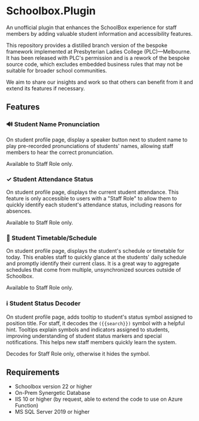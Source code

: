 # Schoolbox.Plugin

An unofficial plugin that enhances the SchoolBox experience for staff members by adding valuable student information and accessibility features.

This repository provides a distilled branch version of the bespoke framework implemented at Presbyterian Ladies College (PLC)—Melbourne. It has been released with PLC's permission and is a rework of the bespoke source code, which excludes embedded business rules that may not be suitable for broader school communities. 

We aim to share our insights and work so that others can benefit from it and extend its features if necessary.

## Features

### 🔊 Student Name Pronunciation
On student profile page, display a speaker button next to student name to play pre-recorded pronunciations of students' names, allowing staff members to hear the correct pronunciation.

Available to Staff Role only.

### ✓ Student Attendance Status
On student profile page, displays the current student attendance. This feature is only accessible to users with a "Staff Role" to allow them to quickly identify each student's attendance status, including reasons for absences.

Available to Staff Role only.

### 📅 Student Timetable/Schedule
On student profile page, displays the student's schedule or timetable for today. This enables staff to quickly glance at the students' daily schedule and promptly identify their current class. It is a great way to aggregate schedules that come from multiple, unsynchronized sources outside of Schoolbox.

Available to Staff Role only.

### ℹ️ Student Status Decoder
On student profile page, adds tooltip to student's status symbol assigned to position title. For staff, it decodes the `({{search}})` symbol with a helpful hint. Tooltips explain symbols and indicators assigned to students, improving understanding of student status markers and special notifications. This helps new staff members quickly learn the system.

Decodes for Staff Role only, otherwise it hides the symbol.

## Requirements
- Schoolbox version 22 or higher
- On-Prem Synergetic Database
- IIS 10 or higher (by request, able to extend the code to use on Azure Function)
- MS SQL Server 2019 or higher

